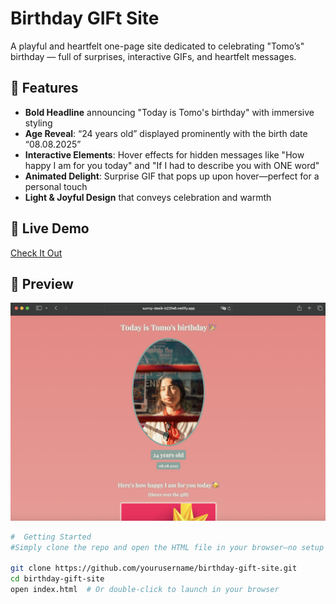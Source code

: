 # Birthday GIFt Site

A playful and heartfelt one-page site dedicated to celebrating "Tomo’s" birthday — full of surprises, interactive GIFs, and heartfelt messages.

##  🥳 Features
- **Bold Headline** announcing "Today is Tomo's birthday" with immersive styling
- **Age Reveal**: “24 years old” displayed prominently with the birth date “08.08.2025”
- **Interactive Elements**: Hover effects for hidden messages like "How happy I am for you today" and "If I had to describe you with ONE word"
- **Animated Delight**: Surprise GIF that pops up upon hover—perfect for a personal touch
- **Light & Joyful Design** that conveys celebration and warmth

##  🖖 Live Demo
[Check It Out](https://sunny-dasik-b22fe8.netlify.app/)

##  👀 Preview
![Preview of Birthday GIFt Site](image.png)

```bash
#  Getting Started
#Simply clone the repo and open the HTML file in your browser—no setup required:

git clone https://github.com/yourusername/birthday-gift-site.git
cd birthday-gift-site
open index.html  # Or double-click to launch in your browser
```
